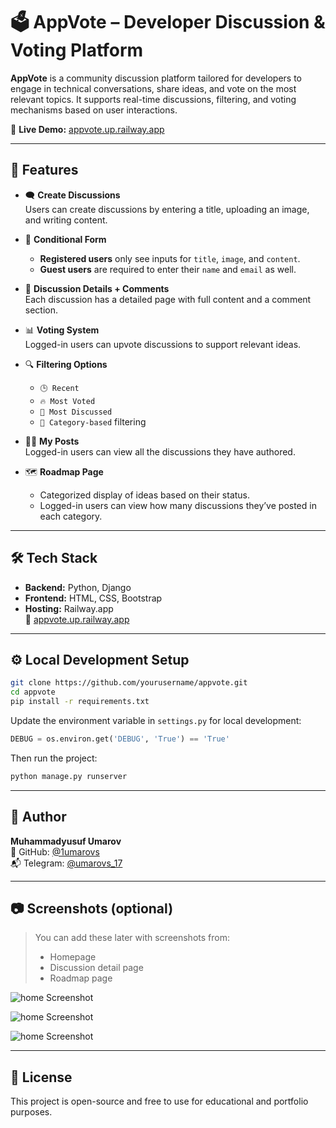 # 🗳️ AppVote – Developer Discussion & Voting Platform

**AppVote** is a community discussion platform tailored for developers to engage in technical conversations, share ideas, and vote on the most relevant topics. It supports real-time discussions, filtering, and voting mechanisms based on user interactions.

🔗 **Live Demo:** [appvote.up.railway.app](https://appvote.up.railway.app)

---

## 🚀 Features

- 🗨️ **Create Discussions**  
  Users can create discussions by entering a title, uploading an image, and writing content.

- 👥 **Conditional Form**  
  - **Registered users** only see inputs for `title`, `image`, and `content`.
  - **Guest users** are required to enter their `name` and `email` as well.

- 💬 **Discussion Details + Comments**  
  Each discussion has a detailed page with full content and a comment section.

- 📊 **Voting System**  
  Logged-in users can upvote discussions to support relevant ideas.

- 🔍 **Filtering Options**
  - `🕒 Recent`
  - `🔥 Most Voted`
  - `💬 Most Discussed`
  - `📁 Category-based` filtering

- 🧑‍💼 **My Posts**  
  Logged-in users can view all the discussions they have authored.

- 🗺️ **Roadmap Page**
  - Categorized display of ideas based on their status.
  - Logged-in users can view how many discussions they’ve posted in each category.

---

## 🛠 Tech Stack

- **Backend:** Python, Django
- **Frontend:** HTML, CSS, Bootstrap
- **Hosting:** Railway.app  
  🔗 [appvote.up.railway.app](https://appvote.up.railway.app)

---

## ⚙️ Local Development Setup

```bash
git clone https://github.com/yourusername/appvote.git
cd appvote
pip install -r requirements.txt
```

Update the environment variable in `settings.py` for local development:

```python
DEBUG = os.environ.get('DEBUG', 'True') == 'True'
```

Then run the project:

```bash
python manage.py runserver
```

---

## 🙋 Author

**Muhammadyusuf Umarov**  
🔗 GitHub: [@1umarovs](https://github.com/1umarovs)  
📬 Telegram: [@umarovs_17](https://t.me/umarovs_17)

---

## 📷 Screenshots (optional)

> You can add these later with screenshots from:
> - Homepage
> - Discussion detail page
> - Roadmap page


![home Screenshot](.appvote/staticfiles/image/home.png)

![home Screenshot](.appvote/staticfiles/image/login.png)

![home Screenshot](.appvote/staticfiles/image/roadmap.png)



---

## 📌 License

This project is open-source and free to use for educational and portfolio purposes.
